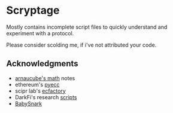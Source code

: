 # Scryptage

Mostly contains incomplete script files to quickly understand and experiment with a protocol.

Please consider scolding me, if i've not attributed your code.

## Acknowledgments

- [arnaucube's math](https://github.com/arnaucube/math/) notes
- ethereum's [pyecc](https://github.com/ethereum/py_ecc)
- scipr lab's [ecfactory](https://github.com/scipr-lab/ecfactory)
- DarkFi's research [scripts](https://github.com/darkrenaissance/darkfi/tree/master/script/research)
- [BabySnark](https://github.com/initc3/babySNARK/blob/master/babysnark.pdf)
